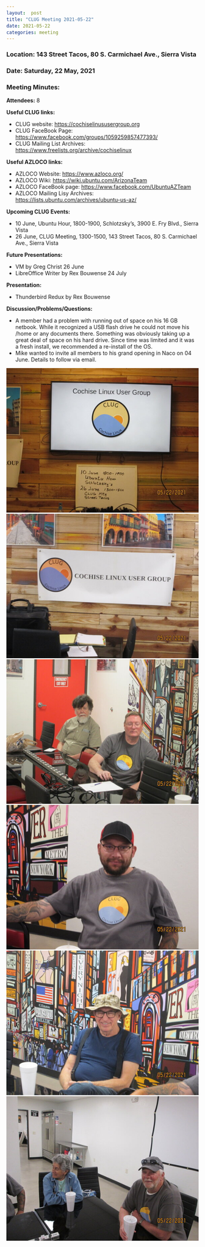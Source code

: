 ```yaml
---
layout:  post
title: "CLUG Meeting 2021-05-22"
date: 2021-05-22
categories: meeting
---
```


### Location: 143 Street Tacos, 80 S. Carmichael Ave., Sierra Vista

### Date: Saturday, 22 May, 2021

### Meeting Minutes:

**Attendees:** 8

**Useful CLUG links:**
 * CLUG website:  https://cochiselinususergroup.org
 * CLUG FaceBook Page:  https://www.facebook.com/groups/1059259857477393/
 * CLUG Mailing List Archives:  https://www.freelists.org/archive/cochiselinux

**Useful AZLOCO links:**
 * AZLOCO Website:  https://www.azloco.org/
 * AZLOCO Wiki:  https://wiki.ubuntu.com/ArizonaTeam
 * AZLOCO FaceBook page:  https://www.facebook.com/UbuntuAZTeam
 * AZLOCO Mailing Lisy Archives:  https://lists.ubuntu.com/archives/ubuntu-us-az/  
 
**Upcoming CLUG Events:**
 * 10 June, Ubuntu Hour, 1800-1900, Schlotzsky’s, 3900 E. Fry Blvd., Sierra Vista 
 * 26 June, CLUG Meeting, 1300-1500, 143 Street Tacos, 80 S. Carmichael Ave., Sierra Vista

**Future Presentations:**
 * VM by Greg Christ 26 June
 * LibreOffice Writer by Rex Bouwense 24 July

**Presentation:**
 * Thunderbird Redux by Rex Bouwense

**Discussion/Problems/Questions:**
 * A member had a problem with running out of space on his 16 GB netbook.  While it recognized a USB flash drive he could not move his /home or any documents there.   Something was obviously taking up a great deal of space on his hard drive.  Since time was limited and it was a fresh install, we recommended a re-install of the OS. 
 * Mike wanted to invite all members to his grand opening in Naco on 04 June.  Details to follow via email.

![alt text](https://raw.githubusercontent.com/CochiseLinuxUsersGroup/CochiseLinuxUsersGroup.github.io/master/images/rsz_clug_mtg_2021-05-22_1.jpg)
![alt text](https://raw.githubusercontent.com/CochiseLinuxUsersGroup/CochiseLinuxUsersGroup.github.io/master/images/rsz_clug_mtg_2021-05-22_2.jpg)
![alt text](https://raw.githubusercontent.com/CochiseLinuxUsersGroup/CochiseLinuxUsersGroup.github.io/master/images/rsz_clug_mtg_2021-05-22_3.jpg)
![alt text](https://raw.githubusercontent.com/CochiseLinuxUsersGroup/CochiseLinuxUsersGroup.github.io/master/images/rsz_clug_mtg_2021-05-22_4.jpg)
![alt text](https://raw.githubusercontent.com/CochiseLinuxUsersGroup/CochiseLinuxUsersGroup.github.io/master/images/rsz_clug_mtg_2021-05-22_5.jpg)
![alt text](https://raw.githubusercontent.com/CochiseLinuxUsersGroup/CochiseLinuxUsersGroup.github.io/master/images/rsz_clug_mtg_2021-05-22_6.jpg)
